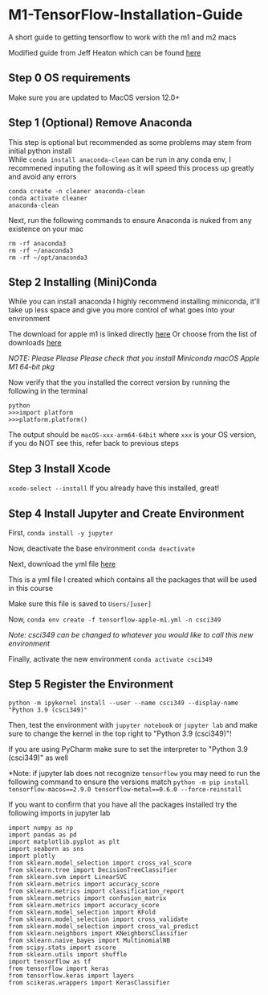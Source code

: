 # M1-TensorFlow-Installation-Guide
A short guide to getting tensorflow to work with the m1 and m2 macs

Modified guide from Jeff Heaton which can be found [here](https://github.com/jeffheaton/t81_558_deep_learning/blob/master/install/tensorflow-install-mac-metal-jan-2023.ipynb)

## Step 0 OS requirements
Make sure you are updated to MacOS version 12.0+

## Step 1 (Optional) Remove Anaconda
This step is optional but recommended as some problems may stem from initial python install  
While `conda install anaconda-clean` can be run in any conda env, I recommened inputing the following as it will speed this process up greatly and avoid any errors
```
conda create -n cleaner anaconda-clean
conda activate cleaner
anaconda-clean
```

Next, run the following commands to ensure Anaconda is nuked from any existence on your mac
```
rm -rf anaconda3
rm -rf ~/anaconda3
rm -rf ~/opt/anaconda3
```

## Step 2 Installing (Mini)Conda
While you can install anaconda I highly recommend installing miniconda, it'll take up less space and give you more control of what goes into your environment

The download for apple m1 is linked directly [here](https://repo.anaconda.com/miniconda/Miniconda3-latest-MacOSX-arm64.pkg)
Or choose from the list of downloads [here](https://docs.conda.io/en/latest/miniconda.html)

*NOTE: Please Please Please check that you install Miniconda macOS Apple M1 64-bit pkg*

Now verify that the you installed the correct version by running the following in the terminal
```
python
>>>import platform
>>>platform.platform()
```
The output should be `macOS-xxx-arm64-64bit` where `xxx` is your OS version, if you do NOT see this, refer back to previous steps

## Step 3 Install Xcode 
`xcode-select --install`
If you already have this installed, great!

## Step 4 Install Jupyter and Create Environment
First,
`conda install -y jupyter`

Now, deactivate the base environment
`conda deactivate`

Next, download the yml file [here](https://github.com/ColeH02/M1-TensorFlow-Installation-Guide/blob/main/tensorflow-apple-m1.yml)

This is a yml file I created which contains all the packages that will be used in this course

Make sure this file is saved to `Users/[user]`

Now,
`conda env create -f tensorflow-apple-m1.yml -n csci349`

*Note: csci349 can be changed to whatever you would like to call this new environment*

Finally, activate the new environment
`conda activate csci349`

## Step 5 Register the Environment

`python -m ipykernel install --user --name csci349 --display-name "Python 3.9 (csci349)"`

Then, test the environment with
`jupyter notebook` or `jupyter lab` and make sure to change the kernel in the top right to "Python 3.9 (csci349)"!

If you are using PyCharm make sure to set the interpreter to "Python 3.9 (csci349)" as well 

*Note: if jupyter lab does not recognize `tensorflow` you may need to run the following command to ensure the versions match
`python -m pip install tensorflow-macos==2.9.0 tensorflow-metal==0.6.0 --force-reinstall`

If you want to confirm that you have all the packages installed try the following imports in jupyter lab
```
import numpy as np
import pandas as pd
import matplotlib.pyplot as plt
import seaborn as sns
import plotly
from sklearn.model_selection import cross_val_score
from sklearn.tree import DecisionTreeClassifier
from sklearn.svm import LinearSVC
from sklearn.metrics import accuracy_score
from sklearn.metrics import classification_report
from sklearn.metrics import confusion_matrix
from sklearn.metrics import accuracy_score
from sklearn.model_selection import KFold
from sklearn.model_selection import cross_validate
from sklearn.model_selection import cross_val_predict
from sklearn.neighbors import KNeighborsClassifier
from sklearn.naive_bayes import MultinomialNB
from scipy.stats import zscore
from sklearn.utils import shuffle
import tensorflow as tf
from tensorflow import keras
from tensorflow.keras import layers
from scikeras.wrappers import KerasClassifier
```
